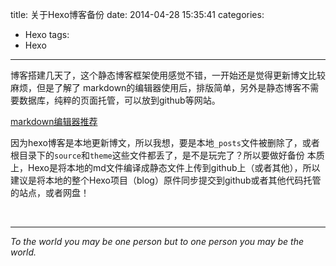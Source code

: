 title: 关于Hexo博客备份
date: 2014-04-28 15:35:41
categories:
- Hexo
tags: 
- Hexo
---

博客搭建几天了，这个静态博客框架使用感觉不错，一开始还是觉得更新博文比较麻烦，但是了解了
markdown的编辑器使用后，排版简单，另外是静态博客不需要数据库，纯粹的页面托管，可以放到github等网站。

[markdown编辑器推荐](http://www.oschina.net/news/50322/markdown-editors-and-tools)

因为hexo博客是本地更新博文，所以我想，要是本地`_posts`文件被删除了，或者根目录下的`source`和`theme`这些文件都丢了，是不是玩完了？所以要做好备份
本质上，Hexo是将本地的md文件编译成静态文件上传到github上（或者其他），所以建议是将本地的整个Hexo项目（blog）原件同步提交到github或者其他代码托管的站点，或者网盘！

</br>

------

*To the world you may be one person but to one person you may be the world.*



